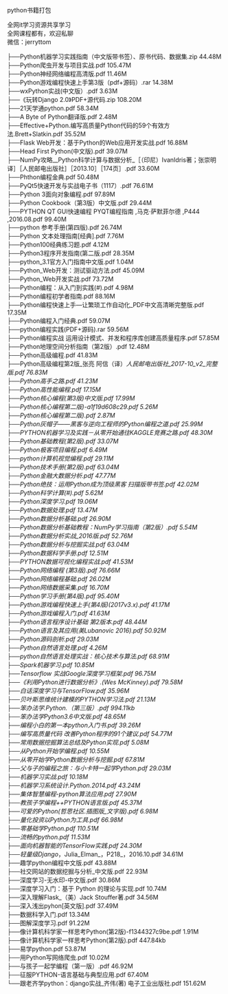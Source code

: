 python书籍打包

全网it学习资源共享学习<br>全网课程都有，欢迎私聊<br>微信：jerryttom<br>

├──Python机器学习实践指南（中文版带书签）、原书代码、数据集.zip 44.48M<br> ├──Python爬虫开发与项目实战.pdf 105.47M<br> ├──Python神经网络编程高清版.pdf 11.46M<br> ├──Python游戏编程快速上手第3版（pdf+源码）.rar 14.38M<br> ├──wxPython实战(中文版）.pdf 3.63M<br> ├──《玩转Django 2.0》PDF+源代码.zip 108.20M<br> ├──21天学通python.pdf 58.34M<br> ├──A Byte of Python翻译版.pdf 2.48M<br> ├──Effective+Python.编写高质量Python代码的59个有效方法.Brett+Slatkin.pdf 35.52M<br> ├──Flask Web开发：基于Python的Web应用开发实战.pdf 16.88M<br> ├──Head First Python(中文版).pdf 39.07M<br> ├──NumPy攻略__Python科学计算与数据分析_［（印尼）IvanIdris著；张崇明译］［人民邮电出版社］［2013.10］［174页］.pdf 33.60M<br> ├──Phthon编程金典.pdf 50.48M<br> ├──PyQt5快速开发与实战电子书（1117）.pdf 76.61M<br> ├──Python 3面向对象编程.pdf 97.89M<br> ├──Python Cookbook（第3版）中文版.pdf 29.44M<br> ├──PYTHON QT GUI快速编程 PYQT编程指南 ,马克·萨默菲尔德 ,P444 ,2016.08.pdf 99.40M<br> ├──python 参考手册(第四版).pdf 26.74M<br> ├──Python 文本处理指南[经典].pdf 7.76M<br> ├──Python100经典练习题.pdf 4.12M<br> ├──Python3程序开发指南(第二版.pdf 28.35M<br> ├──python_3.1官方入门指南中文版.pdf 1.04M<br> ├──Python_Web开发：测试驱动方法.pdf 45.09M<br> ├──Python_Web开发实战.pdf 73.72M<br> ├──Python编程：从入门到实践(#).pdf 4.98M<br> ├──Python编程初学者指南.pdf 88.16M<br> ├──Python编程快速上手—让繁琐工作自动化_PDF中文高清晰完整版.pdf 17.35M<br> ├──Python编程入门经典.pdf 59.07M<br> ├──python编程实践(PDF+源码).rar 59.56M<br> ├──Python编程实战 运用设计模式、并发和程序库创建高质量程序.pdf 57.85M<br> ├──Python地理空间分析指南（第2版）.pdf 12.48M<br> ├──Python高级编程.pdf 41.83M<br> ├──Python高级编程第2版_张亮 阿信（译）_人民邮电出版社_2017-10_v2_完整版.pdf 76.83M<br> ├──Python高手之路.pdf 41.23M<br> ├──Python高性能编程.pdf 17.15M<br> ├──Python核心编程(第3版)中文版.pdf 17.99M<br> ├──Python核心编程第二版)-a1f19d608c29.pdf 5.26M<br> ├──Python核心编程第二版).pdf 2.87M<br> ├──Python灰帽子——黑客与逆向工程师的Python编程之道.pdf 25.99M<br> ├──PYTHON机器学习及实践－从零开始通往KAGGLE竞赛之路.pdf 48.30M<br> ├──Python基础教程(第2版).pdf 33.07M<br> ├──Python极客项目编程.pdf 6.49M<br> ├──python计算机视觉编程.pdf 29.11M<br> ├──Python技术手册(第2版).pdf 63.04M<br> ├──Python金融大数据分析.pdf 47.77M<br> ├──Python绝技：运用Python成为顶级黑客 扫描版带书签.pdf 42.02M<br> ├──Python科学计算(#).pdf 5.62M<br> ├──Python深度学习.pdf 19.06M<br> ├──Python数据处理.pdf 13.47M<br> ├──Python数据分析基础.pdf 26.90M<br> ├──Python数据分析基础教程：NumPy学习指南（第2版）.pdf 5.54M<br> ├──Python数据分析实战_2016版.pdf 52.76M<br> ├──Python数据分析与挖掘实战.pdf 63.04M<br> ├──Python数据科学手册.pdf 12.51M<br> ├──PYTHON数据可视化编程实战.pdf 41.53M<br> ├──Python网络编程 (第3版).pdf 76.66M<br> ├──Python网络编程基础.pdf 26.02M<br> ├──Python网络数据采集.pdf 16.70M<br> ├──Python学习手册(第4版).pdf 95.40M<br> ├──Python游戏编程快速上手(第4版)(2017v3.x).pdf 41.17M<br> ├──Python游戏编程入门.pdf 41.63M<br> ├──Python语言程序设计基础 第2版本.pdf 48.44M<br> ├──Python语言及其应用(美Lubanovic 2016).pdf 50.92M<br> ├──Python源码剖析.pdf 29.03M<br> ├──Python自然语言处理.pdf 4.26M<br> ├──python自然语言处理实战：核心技术与算法.pdf 68.91M<br> ├──Spark机器学习.pdf 10.85M<br> ├──Tensorflow 实战Google深度学习框架.pdf 96.75M<br> ├──《利用Python进行数据分析》.(Wes McKinney).pdf 79.58M<br> ├──白话深度学习与TensorFlow.pdf 35.96M<br> ├──贝叶斯思维统计建模的PYTHON学习法.pdf 21.13M<br> ├──笨办法学.Python.（第三版）.pdf 994.11kb<br> ├──笨办法学Python3.6中文版.pdf 48.65M<br> ├──编程小白的第一本python入门书.pdf 39.26M<br> ├──编写高质量代码 改善Python程序的91个建议.pdf 54.77M<br> ├──常用数据挖掘算法总结及Python实现.pdf 5.08M<br> ├──从Python开始学编程.pdf 10.55M<br> ├──从零开始学Python数据分析与挖掘.pdf 67.81M<br> ├──父与子的编程之旅：与小卡特一起学Python.pdf 29.03M<br> ├──机器学习实战.pdf 10.18M<br> ├──机器学习系统设计.Python.2014.pdf 43.24M<br> ├──集体智慧编程-python算法应用.pdf 27.90M<br> ├──教孩子学编程++PYTHON语言版.pdf 45.37M<br> ├──可爱的Python(哲思社区.插图版_文字版).pdf 6.98M<br> ├──量化投资以Python为工具.pdf 66.98M<br> ├──零基础学Python.pdf 110.51M<br> ├──流畅的python.pdf 11.53M<br> ├──面向机器智能的TensorFlow实践.pdf 24.30M<br> ├──轻量级Django_，Julia_Elman_，P218_，2016.10.pdf 34.61M<br> ├──趣学python编程中文版.pdf 43.88M<br> ├──社交网站的数据挖掘与分析_中文版.pdf 22.93M<br> ├──深度学习-无水印-中文版.pdf 30.86M<br> ├──深度学习入门：基于 Python 的理论与实现.pdf 10.74M<br> ├──深入理解Flask_（美）Jack Stouffer著.pdf 34.56M<br> ├──深入浅出pyhon[英文版].pdf 37.49M<br> ├──数据科学入门.pdf 13.34M<br> ├──图解深度学习.pdf 91.22M<br> ├──像计算机科学家一样思考Python(第2版)-f1344327c9be.pdf 1.91M<br> ├──像计算机科学家一样思考Python(第2版).pdf 447.84kb<br> ├──易学python.pdf 53.87M<br> ├──用Python写网络爬虫.pdf 10.02M<br> ├──与孩子一起学编程（第一版）.pdf 46.92M<br> ├──征服PYTHON-语言基础与典型应用.pdf 67.40M<br> └──跟老齐学python：django实战_齐伟(著) 电子工业出版社.pdf 151.62M